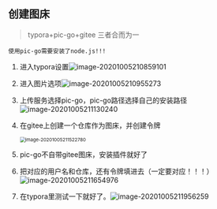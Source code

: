 ## 创建图床

> typora+pic-go+gitee 三者合而为一

```
使用pic-go需要安装了node.js!!!
```



1. 进入typora设置![image-20201005210859101](https://gitee.com/co-code/imgs_bed/raw/master/imgs_bed/image-20201005210859101.png)

2. 进入图片选项![image-20201005210955273](https://gitee.com/co-code/imgs_bed/raw/master/imgs_bed/image-20201005210955273.png)

3. 上传服务选择pic-go，pic-go路径选择自己的安装路径![image-20201005211130240](https://gitee.com/co-code/imgs_bed/raw/master/imgs_bed/image-20201005211130240.png)

4. 在gitee上创建一个仓库作为图床，并创建令牌

   <img src="https://gitee.com/co-code/imgs_bed/raw/master/imgs_bed/image-20201005211522780.png" alt="image-20201005211522780" style="zoom:67%;" />

5. pic-go不自带gitee图床，安装插件就好了

6. 把对应的用户名和仓库，还有令牌填进去（一定要对应！！！）![image-20201005211654976](https://gitee.com/co-code/imgs_bed/raw/master/imgs_bed/image-20201005211654976.png)

7. 在typora里测试一下就好了。![image-20201005211956259](https://gitee.com/co-code/imgs_bed/raw/master/imgs_bed/image-20201005211956259.png)